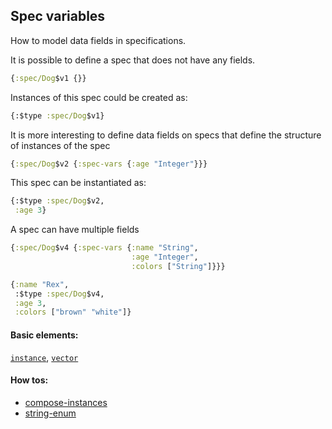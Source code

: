 <!---
  This markdown file was generated. Do not edit.
  -->

## Spec variables

How to model data fields in specifications.

It is possible to define a spec that does not have any fields.

```clojure
{:spec/Dog$v1 {}}
```

Instances of this spec could be created as:

```clojure
{:$type :spec/Dog$v1}
```

It is more interesting to define data fields on specs that define the structure of instances of the spec

```clojure
{:spec/Dog$v2 {:spec-vars {:age "Integer"}}}
```

This spec can be instantiated as:

```clojure
{:$type :spec/Dog$v2,
 :age 3}
```

A spec can have multiple fields

```clojure
{:spec/Dog$v4 {:spec-vars {:name "String",
                           :age "Integer",
                           :colors ["String"]}}}
```

```clojure
{:name "Rex",
 :$type :spec/Dog$v4,
 :age 3,
 :colors ["brown" "white"]}
```

#### Basic elements:

[`instance`](../halite-basic-syntax-reference.md#instance), [`vector`](../halite-basic-syntax-reference.md#vector)

#### How tos:

* [compose-instances](../how-to/compose-instances.md)
* [string-enum](../how-to/string-enum.md)



